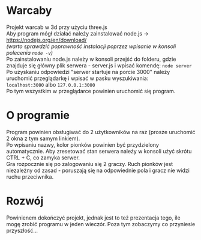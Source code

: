 # Warcaby
Projekt warcab w 3d przy użyciu three.js<br>
Aby program mógł działać należy zainstalować node.js -> https://nodejs.org/en/download/ <br>
<i>(warto sprawdzić poprawność instalacji poprzez wpisanie w konsoli polecenia <code>node -v</code>)</i><br>
Po zainstalowaniu node.js należy w konsoli przejść do folderu, gdzie znajduje się główny plik serwera - server.js i wpisać komendę:
<code>node server</code><br>
Po uzyskaniu odpowiedzi "serwer startuje na porcie 3000" należy uruchomić przeglądarkę i wpisać w pasku wyszukiwania:<br>
<code>localhost:3000</code> albo <code>127.0.0.1:3000</code><br>
Po tym wszystkim w przeglądarce powinien uruchomić się program.

# O programie
Program powinien obsługiwać do 2 użytkowników na raz (prosze uruchomić 2 okna z tym samym linkiem). <br>
Po wpisaniu nazwy, kolor pionków powinien być przydzielony automatycznie. Aby zresetować stan serwera należy w konsoli użyć skrótu CTRL + C, co zamyka serwer.<br>
Gra rozpocznie się po zalogowaniu się 2 graczy. 
Ruch pionków jest niezależny od zasad - poruszają się na odpowiednie pola i gracz nie widzi ruchu przeciwnika. 

# Rozwój
Powinienem dokończyć projekt, jednak jest to też prezentacja tego, ile mogę zrobić programu w jeden wieczór. Poza tym zobaczymy co przyniesie przyszłość...
